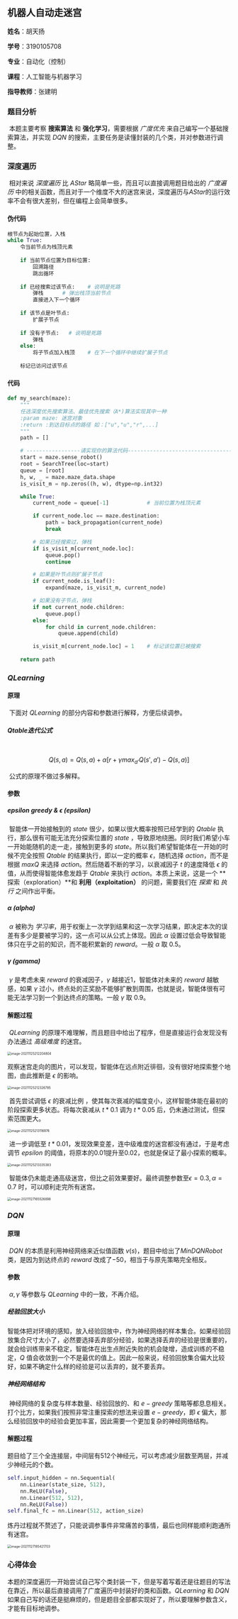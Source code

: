 ## 机器人自动走迷宫

**姓名**：胡天扬

**学号**：3190105708

**专业**：自动化（控制）

**课程**：人工智能与机器学习

**指导教师**：张建明



### 题目分析

​		本题主要考察 **搜索算法** 和 **强化学习**，需要根据 *广度优先* 来自己编写一个基础搜索算法，并实现 $DQN$ 的搜索，主要任务是读懂封装的几个类，并对参数进行调整。

### 深度遍历

​		相对来说 *深度遍历* 比 *$AStar$* 略简单一些，而且可以直接调用题目给出的 *广度遍历* 中的相关函数，而且对于一个维度不大的迷宫来说，深度遍历与$AStar$的运行效率不会有很大差别，但在编程上会简单很多。

#### 伪代码

```python
根节点为起始位置，入栈
while True:
    令当前节点为栈顶元素
    
    if 当前节点位置为目标位置:
        回溯路径
        跳出循环
        
    if 已经搜索过该节点:	# 说明是死路
        弹栈		# 弹出栈顶当前节点
        直接进入下一个循环
     
    if 该节点是叶节点:
        扩展子节点
     
    if 没有子节点:	# 说明是死路
        弹栈
    else:
        将子节点加入栈顶	# 在下一个循环中继续扩展子节点
    
    标记已访问过该节点
```

#### 代码

```python
def my_search(maze):
    """
    任选深度优先搜索算法、最佳优先搜索（A*)算法实现其中一种
    :param maze: 迷宫对象
    :return :到达目标点的路径 如：["u","u","r",...]
    """
    path = []

    # -----------------请实现你的算法代码--------------------------------------
    start = maze.sense_robot()
    root = SearchTree(loc=start)
    queue = [root]
    h, w, _ = maze.maze_data.shape
    is_visit_m = np.zeros((h, w), dtype=np.int32)

    while True:                
        current_node = queue[-1]            # 当前位置为栈顶元素

        if current_node.loc == maze.destination:
            path = back_propagation(current_node)
            break

        # 如果已经搜索过，弹栈
        if is_visit_m[current_node.loc]:
            queue.pop()
            continue

        # 如果是叶节点则扩展子节点
        if current_node.is_leaf():
            expand(maze, is_visit_m, current_node)

        # 如果没有子节点，弹栈
        if not current_node.children:
            queue.pop()
        else:
            for child in current_node.children:
                queue.append(child)

        is_visit_m[current_node.loc] = 1    # 标记该位置已被搜索
    
    return path
```

### $QLearning$

#### 原理

​		下面对 $QLearning$ 的部分内容和参数进行解释，方便后续调参。

##### $Qtable$迭代公式

​                                               $$Q(s,a) = Q(s,a)+\alpha[r+\gamma max_{a'}Q(s', a')-Q(s,a)]$$

​		公式的原理不做过多解释。

#### 参数

##### epsilon greedy & $\epsilon\ (epsilon)$

​		智能体一开始接触到的 $state$ 很少，如果以很大概率按照已经学到的 $Q table$ 执行，那么很有可能无法充分探索位置的 $state$ ，导致原地绕圈。同时我们希望小车一开始能随机的走一走，接触到更多的 $state$。所以我们希望智能体在一开始的时候不完全按照 $Q table$ 的结果执行，即以一定的概率 $\epsilon$，随机选择 $action$，而不是根据 $maxQ$ 来选择 $action$。然后随着不断的学习，以衰减因子 $t$ 的速度降低 $\epsilon$ 的值，从而使得智能体愈发趋于 $Qtable$ 来执行 $action$。本质上来说，这是一个 **探索（exploration）**和 **利用（exploitation）** 的问题，需要我们在 *探索* 和 *执行* 之间作出平衡。

##### $\alpha\ (alpha)$

​		$\alpha$ 被称为 *学习率*，用于权衡上一次学到结果和这一次学习结果，即决定本次的误差有多少是要被学习的，这一点可以从公式上体现。因此 $\alpha$ 设置过低会导致智能体只在乎之前的知识，而不能积累新的 $reward$。一般 $\alpha$ 取 0.5。

##### $\gamma\ (gamma)$

​		$\gamma$ 是考虑未来 $reward$ 的衰减因子，$\gamma$ 越接近1，智能体对未来的 $reward$ 越敏感，如果 $\gamma$ 过小，终点处的正奖励不能够扩散到周围，也就是说，智能体很有可能无法学习到一个到达终点的策略。一般 $\gamma$ 取 0.9。

#### 解题过程

​		$QLearning$ 的原理不难理解，而且题目中给出了程序，但是直接运行会发现没有办法通过 *高级难度* 的迷宫。

<img src="程序报告.assets/image-20211125212204804.png" alt="image-20211125212204804" style="zoom:50%;" />

​		观察迷宫走向的图片，可以发现，智能体在远点附近徘徊，没有很好地探索整个地图，由此推断是 $\epsilon$ 的影响。

<img src="程序报告.assets/image-20211125212326785.png" alt="image-20211125212326785" style="zoom:50%;" />

​		首先尝试调低 $\epsilon$ 的衰减比例 ，使其每次衰减的幅度变小，这样智能体能在最初的阶段探索更多状态。将每次衰减从 $t*0.1$ 调为 $t*0.05$ 后，仍未通过测试，但探索范围更大。

<img src="程序报告.assets/image-20211125213116976.png" alt="image-20211125213116976" style="zoom:50%;" />

​		进一步调低至 $t*0.01$，发现效果变差，连中级难度的迷宫都没有通过，于是考虑调节 $epsilon$ 的阈值，将原本的0.01提升至0.02，也就是保证了最小探索的概率。

<img src="程序报告.assets/image-20211125213335383.png" alt="image-20211125213335383" style="zoom:50%;" />

​		智能体仍未能走通高级迷宫，但比之前效果要好。最终调整参数至$\epsilon=0.3,\alpha=0.7$ 时，可以顺利走完所有迷宫。

<img src="程序报告.assets/image-20211127165526898.png" alt="image-20211127165526898" style="zoom:50%;" />

### $DQN$

#### 原理

​		$DQN$ 的本质是利用神经网络来近似值函数 $v(s)$，题目中给出了$MinDQNRobot$ 类，是因为到达终点的 $reward$ 改成了$-50$，相当于与原先策略完全相反。

#### 参数

​		$\alpha,\gamma$ 等参数与 $QLearning$ 中的一致，不再介绍。

##### 经验回放大小

​		智能体把对环境的感知，放入经验回放中，作为神经网络的样本集合。如果经验回放集合尺寸太小了，必然要选择丢弃部分经验，如果选择丢弃的经验是很重要的，就会给训练带来不稳定，智能体在出生点附近失败的机会陡增，造成训练的不稳定，$Q$ 值会收敛到一个不是最优的值上。因此一般来说，经验回放集合偏大比较好，如果不确定什么样的经验是可以丢弃的，就不要丢弃。

##### 神经网络结构

​		神经网络的复杂度与样本数量、经验回放的、和 $e-greedy$ 策略等都息息相关。打个比方，如果我们按照非常注重探索的想法来设置 $e-greedy$，即 $\epsilon$ 偏大，那么经验回放中的经验会更加丰富，因此需要一个更加复杂的神经网络结构。

#### 解题过程

​		题目给了三个全连接层，中间层有512个神经元，可以考虑减少层数至两层，并减少神经元的个数。

```python
self.input_hidden = nn.Sequential(
    nn.Linear(state_size, 512),
    nn.ReLU(False),
    nn.Linear(512, 512),
    nn.ReLU(False))
self.final_fc = nn.Linear(512, action_size)
```

​		炼丹过程就不赘述了，只能说调参事件非常痛苦的事情，最后也同样能顺利跑通所有迷宫。

<img src="程序报告.assets/image-20211127185421703.png" alt="image-20211127185421703" style="zoom:50%;" />

### 心得体会

​		本题的深度遍历一开始尝试自己写个类封装一下，但是写着写着还是往题目的写法在靠近，所以最后直接调用了广度遍历中封装好的类和函数。$QLearning$ 和 $DQN$ 如果自己写的话还是挺麻烦的，但是题目全部都实现好了，所以要理解参数含义，才能有目标地调参。

